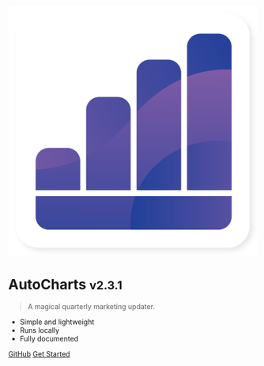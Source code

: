 <!-- _coverpage.md -->

![logo](img/icon.svg)

# AutoCharts <small>v2.3.1</small>

> A magical quarterly marketing updater.

- Simple and lightweight
- Runs locally
- Fully documented

[GitHub](https://github.com/oNevion/AutoCharts)
[Get Started](#main)